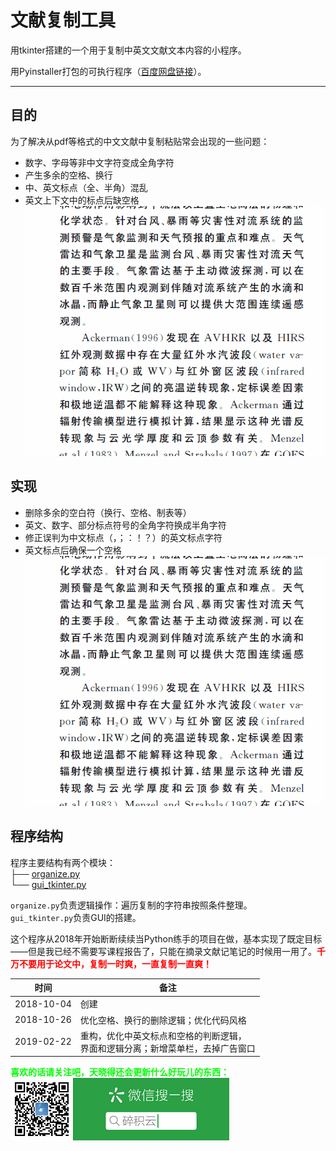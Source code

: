 # 文献复制工具

用tkinter搭建的一个用于复制中英文文献文本内容的小程序。

用Pyinstaller打包的可执行程序（[百度网盘链接](https://pan.baidu.com/s/1Nt9PepIC1i4ZgGT6kwrrdg)）。

---

## 目的

为了解决从pdf等格式的中文文献中复制粘贴常会出现的一些问题：

- 数字、字母等非中文字符变成全角字符
- 产生多余的空格、换行
- 中、英文标点（全、半角）混乱
- 英文上下文中的标点后缺空格
![直接复制.gif](./pics/直接复制.gif)

## 实现

- 删除多余的空白符（换行、空格、制表等）
- 英文、数字、部分标点符号的全角字符换成半角字符
- 修正误判为中文标点（，；：！？）的英文标点字符
- 英文标点后确保一个空格
![使用工具.gif](./pics/使用工具.gif)

## 程序结构

程序主要结构有两个模块：<br>├── [organize.py](https://github.com/Mo-Dabao/ChinglishCopier/blob/master/organize.py)<br>└── [gui_tkinter.py](https://github.com/Mo-Dabao/ChinglishCopier/blob/master/gui_tkinter.py)


`organize.py`负责逻辑操作：遍历复制的字符串按照条件整理。<br>`gui_tkinter.py`负责GUI的搭建。



这个程序从2018年开始断断续续当Python练手的项目在做，基本实现了既定目标——但是我已经不需要写课程报告了，只能在摘录文献记笔记的时候用一用了。<span style="color: red;">**千万不要用于论文中，复制一时爽，一直复制一直爽！**</span>

| 时间 | 备注 |
|--|--|
| 2018-10-04 | 创建 |
| 2018-10-26 | 优化空格、换行的删除逻辑；优化代码风格 |
| 2019-02-22 | 重构，优化中英文标点和空格的判断逻辑，<br>界面和逻辑分离；新增菜单栏，去掉广告窗口 |

<span style="color: lime;">**喜欢的话请关注吧，天晓得还会更新什么好玩儿的东西：**</span>
![碎积云.png](./pics/weixin_qr.png)
